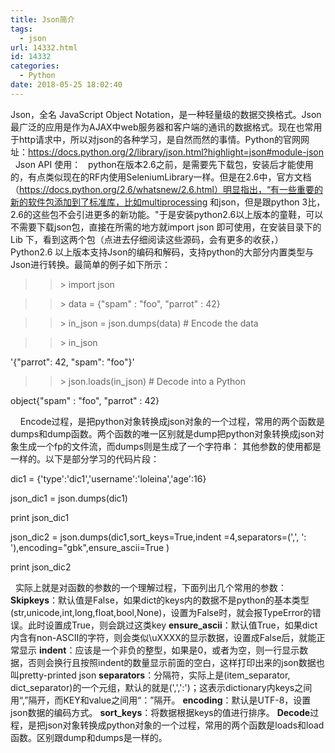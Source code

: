 ```yaml
---
title: Json简介
tags:
  - json
url: 14332.html
id: 14332
categories:
  - Python
date: 2018-05-25 18:02:40
---
```


Json，全名 JavaScript Object Notation，是一种轻量级的数据交换格式。Json最广泛的应用是作为AJAX中web服务器和客户端的通讯的数据格式。现在也常用于http请求中，所以对json的各种学习，是自然而然的事情。Python的官网网址：https://docs.python.org/2/library/json.html?highlight=json#module-json   Json API 使用：   python在版本2.6之前，是需要先下载包，安装后才能使用的，有点类似现在的RF内使用SeleniumLibrary一样。但是在2.6中，官方文档（https://docs.python.org/2.6/whatsnew/2.6.html）明显指出，“有一些重要的新的软件包添加到了标准库，比如multiprocessing 和json，但是跟python 3比，2.6的这些包不会引进更多的新功能。"于是安装python2.6以上版本的童鞋，可以不需要下载json包，直接在所需的地方就import json 即可使用，在安装目录下的Lib 下，看到这两个包（点进去仔细阅读这些源码，会有更多的收获，） Python2.6 以上版本支持Json的编码和解码，支持python的大部分内置类型与Json进行转换。最简单的例子如下所示：

>>\> import json

>>\> data = {"spam" : "foo", "parrot" : 42}

>>\> in_json = json.dumps(data) # Encode the data

>>\> in_json

'{"parrot": 42, "spam": "foo"}'

>>\> json.loads(in_json) # Decode into a Python

object{"spam" : "foo", "parrot" : 42}

    Encode过程，是把python对象转换成json对象的一个过程，常用的两个函数是dumps和dump函数。两个函数的唯一区别就是dump把python对象转换成json对象生成一个fp的文件流，而dumps则是生成了一个字符串： 其他参数的使用都是一样的。以下是部分学习的代码片段：

dic1 = {'type':'dic1','username':'loleina','age':16}

json_dic1 = json.dumps(dic1)

print json_dic1

json\_dic2 = json.dumps(dic1,sort\_keys=True,indent =4,separators=(',', ': '),encoding="gbk",ensure_ascii=True )

print json_dic2

  实际上就是对函数的参数的一个理解过程，下面列出几个常用的参数：   **Skipkeys**：默认值是False，如果dict的keys内的数据不是python的基本类型(str,unicode,int,long,float,bool,None)，设置为False时，就会报TypeError的错误。此时设置成True，则会跳过这类key **ensure_ascii**：默认值True，如果dict内含有non-ASCII的字符，则会类似\\uXXXX的显示数据，设置成False后，就能正常显示 **indent**：应该是一个非负的整型，如果是0，或者为空，则一行显示数据，否则会换行且按照indent的数量显示前面的空白，这样打印出来的json数据也叫pretty-printed json **separators**：分隔符，实际上是(item\_separator, dict\_separator)的一个元组，默认的就是(',',':')；这表示dictionary内keys之间用“,”隔开，而KEY和value之间用“：”隔开。 **encoding**：默认是UTF-8，设置json数据的编码方式。 **sort_keys**：将数据根据keys的值进行排序。 **Decode**过程，是把json对象转换成python对象的一个过程，常用的两个函数是loads和load函数。区别跟dump和dumps是一样的。